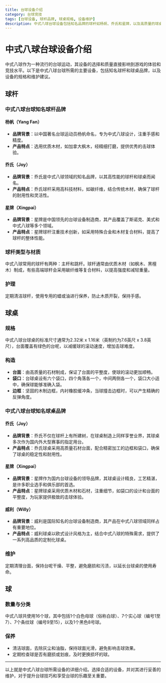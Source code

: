 ```yaml
---
title: 台球设备介绍
category: 台球竞技
tags: [台球设备, 球杆品牌, 球桌规格, 设备维护]
description: 中式八球台球设备包括知名品牌的球杆如杨帆、乔氏和星牌，以及高质量的球桌品牌如乔氏、星牌和威利。了解球杆类型、材质与护理方法，球桌规格、构造及维护建议，还有球的数量分类与保养技巧，选择合适并妥善维护设备对提升台球技巧和享受游戏至关重要。
---
```

# 中式八球台球设备介绍

中式八球作为一种流行的台球运动，其设备的选择和质量直接影响到游戏的体验和竞技水平。以下是中式八球台球所需的主要设备，包括知名球杆和球桌品牌，以及设备的规格和维护建议。

## 球杆

### 中式八球台球知名球杆品牌

#### 杨帆（Yang Fan）
- **品牌背景**：以中国著名台球运动员杨帆命名，专为中式八球设计，注重手感和精度。
- **产品特点**：选用优质木材，如加拿大枫木，经精细打磨，提供优秀的击球体验。

#### 乔氏（Joy）
- **品牌背景**：乔氏是中式八球领域的知名品牌，以其高性能的球杆和球桌而闻名。
- **产品特点**：乔氏球杆采用高科技材料，如碳纤维，结合传统木材，确保了球杆的耐用性和灵活性。

#### 星牌（Xingpai）
- **品牌背景**：星牌是中国领先的台球设备制造商，其产品覆盖了斯诺克、美式和中式八球等多个领域。
- **产品特点**：星牌球杆注重技术创新，如采用特殊合金和木材复合材料，提高了球杆的整体性能。

### 球杆类型与材质
中式八球常用的球杆有两种：主杆和跳杆。球杆通常由优质木材（如枫木、黑檀木）制成，有些高端球杆会采用碳纤维等复合材料，以提高强度和减轻重量。

### 护理
定期清洁球杆，使用专用的蜡或油进行保养，防止木质开裂，保持手感。

## 球桌

### 规格
中式八球台球桌的标准尺寸通常为2.32米 x 1.16米（英制约为7.6英尺 x 3.8英尺），台面覆盖有绿色的台呢，以减缓球的滚动速度，增加击球难度。

### 构造
- **台面**：由高质量的石材制成，保证了台面的平整度，使球的滚动更加顺畅。
- **袋口**：台球桌设有六个袋口，四个角落各一个，中间两侧各一个，袋口大小适中，确保球能够准确入袋。
- **边框**：坚固的木制边框，内衬橡胶缓冲条，当球撞击边框时，可以产生精确的反弹角度。

### 中式八球台球知名球桌品牌

#### 乔氏（Joy）
- **品牌背景**：乔氏不仅在球杆上有所建树，在球桌制造上同样享誉业界，其球桌多次作为国内外大型赛事的指定用台。
- **产品特点**：乔氏球桌采用高质量石材台面，配合精密加工的边框和袋口，确保了球桌的稳定性和耐用性。

#### 星牌（Xingpai）
- **品牌背景**：星牌作为国内台球设备的领导品牌，其球桌设计精良，工艺精湛，是许多职业选手和俱乐部的首选。
- **产品特点**：星牌球桌采用优质木材和石材，注重细节，如袋口的设计和台面的平整度，为玩家提供极致的击球体验。

#### 威利（Willy）
- **品牌背景**：威利是国际知名的台球设备制造商，其产品在中式八球领域同样占有重要地位。
- **产品特点**：威利球桌以欧式设计风格为主，结合中式八球的特殊需求，提供了一系列高品质的定制化球桌。

### 维护
定期清理台面，保持台呢干燥、平整，避免磨损和污渍，以延长台球桌的使用寿命。

## 球

### 数量与分类
中式八球共使用16个球，其中包括1个白色母球（俗称白球）、7个实心球（编号1至7）、7个条纹球（编号9至15），以及1个黑色8号球。

### 保养
- 清洁球面，去除灰尘和油脂，保持球面光滑，避免影响击球效果。
- 定期检查球是否有磨损或划痕，及时更换损坏的球。

---

以上就是中式八球台球所需设备的详细介绍。选择合适的设备，并对其进行妥善的维护，对于提升台球技巧和享受台球的乐趣至关重要。
